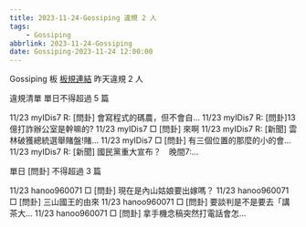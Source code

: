 ```yaml
---
title: 2023-11-24-Gossiping 違規 2 人
tags:
    - Gossiping
abbrlink: 2023-11-24-Gossiping
date: Gossiping-2023-11-24 12:00:00
---
```

Gossiping 板 [板規連結](https://www.ptt.cc/bbs/Gossiping/M.1637425085.A.07D.html)
昨天違規 2 人
<!-- more -->

違規清單
單日不得超過 5 篇

11/23 myIDis7 R: [問卦] 會寫程式的碼農，但不會自…
11/23 myIDis7 R: [問卦]13億打詐辦公室是幹嘛的?
11/23 myIDis7 □ [問卦] 來啊
11/23 myIDis7 R: [新聞] 雲林破獲總統選舉賭盤!賭…
11/23 myIDis7 □ [問卦] 有三個位置的那麼的小的會…
11/23 myIDis7 R: [新聞] 國民黨重大宣布？　晚間7:…

單日 [問卦] 不得超過 3 篇

11/23 hanoo960071 □ [問卦] 現在是內山姑娘要出嫁嗎？
11/23 hanoo960071 □ [問卦] 三山國王的由來
11/23 hanoo960071 □ [問卦] 要談判是不是要去「講茶大…
11/23 hanoo960071 □ [問卦] 拿手機念稿突然打電話會怎…